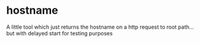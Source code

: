 # hostname

A little tool which just returns the hostname on a http request to root path... but with delayed start for testing purposes
